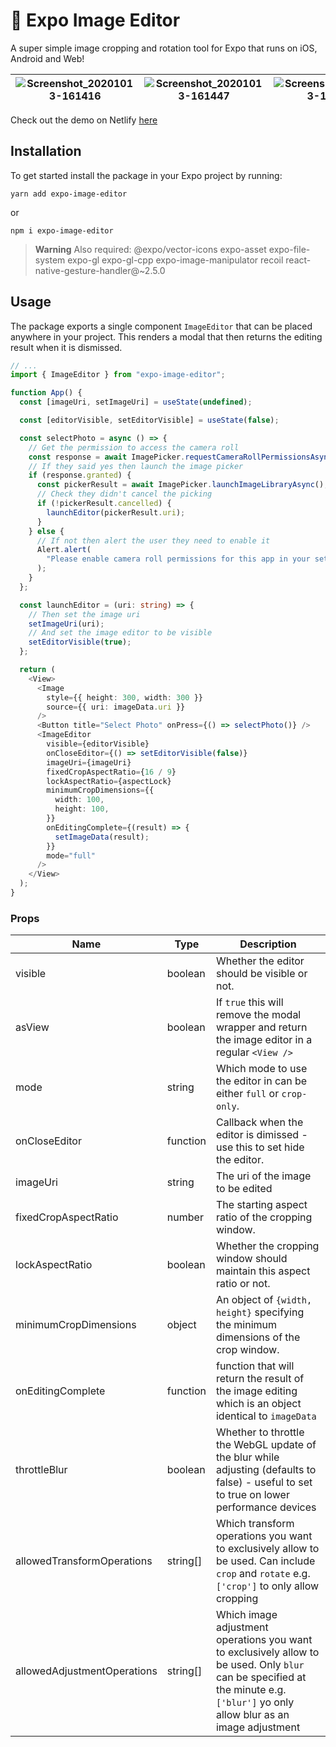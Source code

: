 # 🌁 Expo Image Editor

A super simple image cropping and rotation tool for Expo that runs on iOS, Android and Web!

| ![Screenshot_20201013-161416](https://user-images.githubusercontent.com/31568400/95880744-c0ac9980-0d6f-11eb-8610-73d291f1013b.jpg) | ![Screenshot_20201013-161447](https://user-images.githubusercontent.com/31568400/95880752-c2765d00-0d6f-11eb-8345-ca7420fabf9b.jpg) | ![Screenshot_20201013-161347](https://user-images.githubusercontent.com/31568400/95880755-c30ef380-0d6f-11eb-9567-4eaf188a18d6.jpg) |
| ----------------------------------------------------------------------------------------------------------------------------------- | ----------------------------------------------------------------------------------------------------------------------------------- | ----------------------------------------------------------------------------------------------------------------------------------- |

Check out the demo on Netlify <a href="https://expo-image-cropping.netlify.app/">here</a>

## Installation

To get started install the package in your Expo project by running:

```
yarn add expo-image-editor
```

or

```
npm i expo-image-editor
```
> **Warning**
> Also required:
> @expo/vector-icons
> expo-asset expo-file-system
> expo-gl
> expo-gl-cpp
> expo-image-manipulator
> recoil
> react-native-gesture-handler@~2.5.0

## Usage

The package exports a single component `ImageEditor` that can be placed anywhere in your project. This renders a modal that then returns the editing result when it is dismissed.

```typescript
// ...
import { ImageEditor } from "expo-image-editor";

function App() {
  const [imageUri, setImageUri] = useState(undefined);

  const [editorVisible, setEditorVisible] = useState(false);

  const selectPhoto = async () => {
    // Get the permission to access the camera roll
    const response = await ImagePicker.requestCameraRollPermissionsAsync();
    // If they said yes then launch the image picker
    if (response.granted) {
      const pickerResult = await ImagePicker.launchImageLibraryAsync();
      // Check they didn't cancel the picking
      if (!pickerResult.cancelled) {
        launchEditor(pickerResult.uri);
      }
    } else {
      // If not then alert the user they need to enable it
      Alert.alert(
        "Please enable camera roll permissions for this app in your settings."
      );
    }
  };

  const launchEditor = (uri: string) => {
    // Then set the image uri
    setImageUri(uri);
    // And set the image editor to be visible
    setEditorVisible(true);
  };

  return (
    <View>
      <Image
        style={{ height: 300, width: 300 }}
        source={{ uri: imageData.uri }}
      />
      <Button title="Select Photo" onPress={() => selectPhoto()} />
      <ImageEditor
        visible={editorVisible}
        onCloseEditor={() => setEditorVisible(false)}
        imageUri={imageUri}
        fixedCropAspectRatio={16 / 9}
        lockAspectRatio={aspectLock}
        minimumCropDimensions={{
          width: 100,
          height: 100,
        }}
        onEditingComplete={(result) => {
          setImageData(result);
        }}
        mode="full"
      />
    </View>
  );
}
```

### Props

| Name                        | Type     | Description                                                                                                                                                                      |
| --------------------------- | -------- | -------------------------------------------------------------------------------------------------------------------------------------------------------------------------------- |
| visible                     | boolean  | Whether the editor should be visible or not.                                                                                                                                     |
| asView                      | boolean  | If `true` this will remove the modal wrapper and return the image editor in a regular `<View />`                                                                                 |
| mode                        | string   | Which mode to use the editor in can be either `full` or `crop-only`.                                                                                                             |
| onCloseEditor               | function | Callback when the editor is dimissed - use this to set hide the editor.                                                                                                          |
| imageUri                    | string   | The uri of the image to be edited                                                                                                                                                |
| fixedCropAspectRatio        | number   | The starting aspect ratio of the cropping window.                                                                                                                                |
| lockAspectRatio             | boolean  | Whether the cropping window should maintain this aspect ratio or not.                                                                                                            |
| minimumCropDimensions       | object   | An object of `{width, height}` specifying the minimum dimensions of the crop window.                                                                                             |
| onEditingComplete           | function | function that will return the result of the image editing which is an object identical to `imageData`                                                                            |
| throttleBlur                | boolean  | Whether to throttle the WebGL update of the blur while adjusting (defaults to false) - useful to set to true on lower performance devices                                        |
| allowedTransformOperations  | string[] | Which transform operations you want to exclusively allow to be used. Can include `crop` and `rotate` e.g. `['crop']` to only allow cropping                                      |
| allowedAdjustmentOperations | string[] | Which image adjustment operations you want to exclusively allow to be used. Only `blur` can be specified at the minute e.g. `['blur']` yo only allow blur as an image adjustment |
